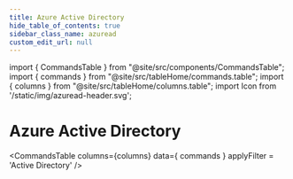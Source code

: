 ```yaml
---
title: Azure Active Directory
hide_table_of_contents: true
sidebar_class_name: azuread
custom_edit_url: null
---
```


import { CommandsTable } from "@site/src/components/CommandsTable";
import { commands } from "@site/src/tableHome/commands.table";
import { columns } from "@site/src/tableHome/columns.table";
import Icon from '/static/img/azuread-header.svg';

# <Icon/> Azure Active Directory
<CommandsTable
columns={columns}
data={ commands }
applyFilter = 'Active Directory'
/>
